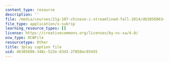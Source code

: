 ```yaml
---
content_type: resource
description: ''
file: /media/courses/21g-107-chinese-i-streamlined-fall-2014/d6305606348c523e83d32f850ec85455_4afZKY-INNA.vtt
file_type: application/x-subrip
learning_resource_types: []
license: https://creativecommons.org/licenses/by-nc-sa/4.0/
ocw_type: OCWFile
resourcetype: Other
title: 3play caption file
uid: d6305606-348c-523e-83d3-2f850ec85455
---
```

